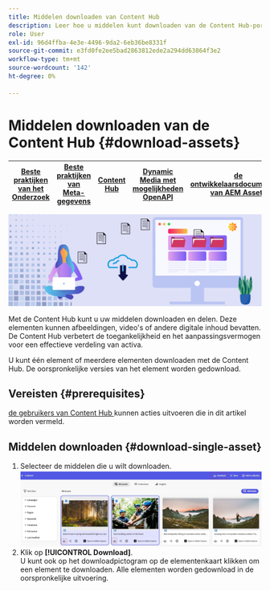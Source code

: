 ```yaml
---
title: Middelen downloaden van Content Hub
description: Leer hoe u middelen kunt downloaden van de Content Hub-portal
role: User
exl-id: 96d4ffba-4e3e-4496-9da2-6eb36be8331f
source-git-commit: e3fd0fe2ee5bad2863812ede2a294dd63864f3e2
workflow-type: tm+mt
source-wordcount: '142'
ht-degree: 0%

---
```


# Middelen downloaden van de Content Hub {#download-assets}

| [ Beste praktijken van het Onderzoek ](/help/assets/search-best-practices.md) | [ Beste praktijken van Meta-gegevens ](/help/assets/metadata-best-practices.md) | [ Content Hub ](/help/assets/product-overview.md) | [ Dynamic Media met mogelijkheden OpenAPI ](/help/assets/dynamic-media-open-apis-overview.md) | [ de ontwikkelaarsdocumentatie van AEM Assets ](https://developer.adobe.com/experience-cloud/experience-manager-apis/) |
| ------------- | --------------------------- |---------|----|-----|

<!-- ![Download assets](assets/download-asset.jpg) -->
![ de activa van de Download ](assets/download-asset-genstudio.jpeg)

Met de Content Hub kunt u uw middelen downloaden en delen. Deze elementen kunnen afbeeldingen, video&#39;s of andere digitale inhoud bevatten. De Content Hub verbetert de toegankelijkheid en het aanpassingsvermogen voor een effectieve verdeling van activa.

U kunt één element of meerdere elementen downloaden met de Content Hub. De oorspronkelijke versies van het element worden gedownload.

## Vereisten {#prerequisites}

[ de gebruikers van Content Hub ](deploy-content-hub.md#onboard-content-hub-users) kunnen acties uitvoeren die in dit artikel worden vermeld.

## Middelen downloaden {#download-single-asset}

1. Selecteer de middelen die u wilt downloaden.
   ![ Download enige activa ](assets/download-assets-new.jpg)
1. Klik op **[!UICONTROL Download]**. <br> U kunt ook op het downloadpictogram op de elementenkaart klikken om een element te downloaden.
Alle elementen worden gedownload in de oorspronkelijke uitvoering.
